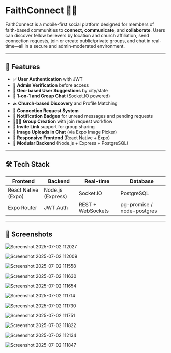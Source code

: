 ﻿# FaithConnect 🙏📱

FaithConnect is a mobile-first social platform designed for members of faith-based communities to **connect, communicate**, and **collaborate**. Users can discover fellow believers by location and church affiliation, send connection requests, join or create public/private groups, and chat in real-time—all in a secure and admin-moderated environment.

---

## 🌟 Features

- ✅ **User Authentication** with JWT
- 👤 **Admin Verification** before access
- 📍 **Geo-based User Suggestions** by city/state
- 💬 **1-on-1 and Group Chat** (Socket.IO powered)
- ⛪ **Church-based Discovery** and Profile Matching
- 👥 **Connection Request System**
- 🔔 **Notification Badges** for unread messages and pending requests
- 🧑‍🤝‍🧑 **Group Creation** with join request workflow
- 🔗 **Invite Link** support for group sharing
- 📸 **Image Uploads in Chat** (via Expo Image Picker)
- 📱 **Responsive Frontend** (React Native + Expo)
- 🧩 **Modular Backend** (Node.js + Express + PostgreSQL)

---

## 🛠️ Tech Stack

| Frontend | Backend | Real-time | Database |
|----------|---------|-----------|----------|
| React Native (Expo) | Node.js (Express) | Socket.IO | PostgreSQL |
| Expo Router | JWT Auth | REST + WebSockets | pg-promise / node-postgres |

---

## 📸 Screenshots

![Screenshot 2025-07-02 112027](https://github.com/user-attachments/assets/00482d4c-a94e-41cc-9b20-b4e872c0fa8a)

![Screenshot 2025-07-02 112009](https://github.com/user-attachments/assets/d396b4b4-5e0d-4c23-a647-baaa54d76b4a)

![Screenshot 2025-07-02 111558](https://github.com/user-attachments/assets/e34adf48-34bf-47b8-a211-e4dde1510a7a)

![Screenshot 2025-07-02 111630](https://github.com/user-attachments/assets/3ae531c1-7230-4400-a875-650dca297861)

![Screenshot 2025-07-02 111654](https://github.com/user-attachments/assets/68a4e79a-906e-49df-b523-0f53bb5b4a96)

![Screenshot 2025-07-02 111714](https://github.com/user-attachments/assets/969e92bd-63ce-4e76-9930-bdf608e4dcea)

![Screenshot 2025-07-02 111730](https://github.com/user-attachments/assets/b0e07b3f-6c19-4010-84cf-4593bc378f34)

![Screenshot 2025-07-02 111751](https://github.com/user-attachments/assets/9ea4d3af-c625-49fb-8a05-ba372b71175d)

![Screenshot 2025-07-02 111822](https://github.com/user-attachments/assets/2bbb5f03-1774-42c5-ade4-72c0b8b7a758)

![Screenshot 2025-07-02 112134](https://github.com/user-attachments/assets/65c38fd1-3445-41e9-b462-422907ccdf93)

![Screenshot 2025-07-02 111847](https://github.com/user-attachments/assets/e274bf82-66b1-499c-99c0-5c50ffbbff67)

